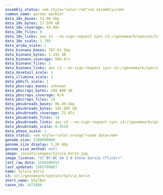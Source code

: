 ```yaml
---
assembly_status: <em style="color:red">no assembly</em>
common_name: garden warbler
data_10x_bases: 52.90 Gbp
data_10x_bytes: 27.599 GB
data_10x_coverage: 44.08x
data_10x_files: 8
data_10x_links: aws s3 --no-sign-request sync s3://genomeark/species/Sylvia_borin/bSylBor1/genomic_data/10x/ .<br>
data_10x_scale: 1.785
data_arima_scale: 1
data_bionano_bases: 707.61 Gbp
data_bionano_bytes: 1.193 GB
data_bionano_coverage: 589.67x
data_bionano_files: 1
data_bionano_links: aws s3 --no-sign-request sync s3://genomeark/species/Sylvia_borin/bSylBor1/genomic_data/bionano/ .<br>
data_dovetail_scale: 1
data_illumina_scale: 1
data_pbhifi_scale: 1
data_pbscraps_bases: unknown
data_pbscraps_bytes: 109.800 GB
data_pbscraps_coverage: N/A
data_pbscraps_files: 14
data_pbsubreads_bases: 86.49 Gbp
data_pbsubreads_bytes: 145.685 GB
data_pbsubreads_coverage: 72.07x
data_pbsubreads_files: 14
data_pbsubreads_links: aws s3 --no-sign-request sync s3://genomeark/species/Sylvia_borin/bSylBor1/genomic_data/pacbio/ . --exclude "*scraps.bam* --exclude "*ccs.bam*"<br>
data_pbsubreads_scale: 0.5529
data_phase_scale: 1
data_status: <em style="color:orange">some data</em>
genome_size: 1200000000
genome_size_display: 1.20 Gbp
genome_size_method: null
image: /assets/images/Sylvia_borin.jpg
image_license: "CC BY-NC-SA 2.0 Steve Garvie (flickr)"
last_raw_data: 1556386552
last_updated: 1565709087
name: Sylvia borin
s3: s3://genomeark/species/Sylvia_borin
short_name: bSylBor
taxon_id: 1471886
---
```


